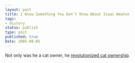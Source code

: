 ```yaml
---
layout: post
title: I Know Something You Don't Know About Isaac Newton
tags:
- History
status: publish
type: post
published: true
Date: 2005-08-05
---
```

Not only was he a cat owner, he [revolutionized cat ownership](http://grahamglass.blogs.com/main/2005/08/fascinating_fac.html).
